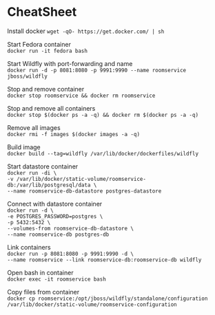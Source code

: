 # CheatSheet

Install docker
`wget -qO- https://get.docker.com/ | sh`

Start Fedora container  
`docker run -it fedora bash`

Start Wildfly with port-forwarding and name  
`docker run -d -p 8081:8080 -p 9991:9990 --name roomservice jboss/wildfly`

Stop and remove container  
`docker stop roomservice && docker rm roomservice`

Stop and remove all containers  
`docker stop $(docker ps -a -q) && docker rm $(docker ps -a -q)`

Remove all images  
`docker rmi -f images $(docker images -a -q)`

Build image  
`docker build --tag=wildfly /var/lib/docker/dockerfiles/wildfly`

Start datastore container  
`docker run -di \`  
`-v /var/lib/docker/static-volume/roomservice-db:/var/lib/postgresql/data \`  
`--name roomservice-db-datastore postgres-datastore`

Connect with datastore container  
`docker run -d \`  
`-e POSTGRES_PASSWORD=postgres \`  
`-p 5432:5432 \`  
`--volumes-from roomservice-db-datastore \`  
`--name roomservice-db postgres-db`

Link containers  
`docker run -p 8081:8080 -p 9991:9990 -d \`  
`--name roomservice --link roomservice-db:roomservice-db wildfly`

Open bash in container  
`docker exec -it roomservice bash`

Copy files from container  
`docker cp roomservice:/opt/jboss/wildfly/standalone/configuration /var/lib/docker/static-volume/roomservice-configuration`
